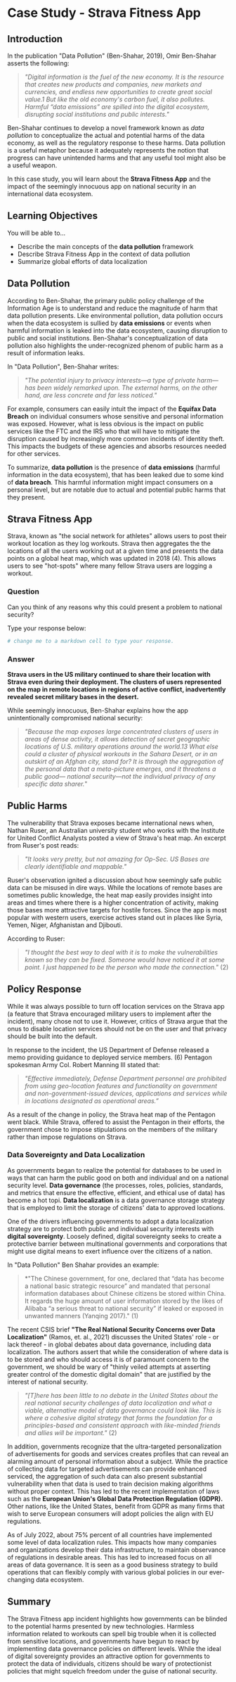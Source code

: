 # Case Study - Strava Fitness App

## Introduction
In the publication "Data Pollution" (Ben-Shahar, 2019), Omir Ben-Shahar asserts the following:

> *"Digital information is the fuel of the new economy. It is the resource that creates new products and companies, new markets and currencies, and endless new opportunities to create great social value.1 But like the old economy's carbon fuel, it also pollutes. Harmful “data emissions” are spilled into the digital ecosystem, disrupting social institutions and public interests."*

Ben-Shahar continues to develop a novel framework known as *data pollution* to conceptualize the actual and potential harms of the data economy, as well as the regulatory response to these harms. Data pollution is a useful metaphor because it adequately represents the notion that progress can have unintended harms and that any useful tool might also be a useful weapon.

In this case study, you will learn about the **Strava Fitness App** and the impact of the seemingly innocuous app on national security in an international data ecosystem.


## Learning Objectives
You will be able to...

* Describe the main concepts of the **data pollution** framework
* Describe Strava Fitness App in the context of data pollution
* Summarize global efforts of data localization

## Data Pollution
According to Ben-Shahar, the primary public policy challenge of the Information Age is to understand and reduce the magnitude of harm that data pollution presents. Like environmental pollution, data pollution occurs when the data ecosystem is sullied by **data emissions** or events when harmful information is leaked into the data ecosystem, causing disruption to public and social institutions. Ben-Shahar's conceptualization of data pollution also highlights the under-recognized phenom of public harm as a result of information leaks. 

In "Data Pollution", Ben-Shahar writes:

> *"The potential injury to privacy interests—a type of private harm—has been widely remarked upon. The external harms, on the other hand, are less concrete and far less noticed."*

For example, consumers can easily intuit the impact of the **Equifax Data Breach** on individual consumers whose sensitive and personal information was exposed. However, what is less obvious is the impact on public services like the FTC and the IRS who that will have to mitigate the disruption caused by increasingly more common incidents of identity theft. This impacts the budgets of these agencies and absorbs resources needed for other services.

To summarize, **data pollution** is the presence of **data emissions** (harmful information in the data ecosystem), that has been leaked due to some kind of **data breach**. This harmful information might impact consumers on a personal level, but are notable due to actual and potential public harms that they present.

## Strava Fitness App

Strava, known as "the social network for athletes" allows users to post their workout location as they log workouts. Strava then aggregates the the locations of all the users working out at a given time and presents the data points on a global heat map, which was updated in 2018 (4). This allows users to see "hot-spots" where many fellow Strava users are logging a workout. 

### Question 
Can you think of any reasons why this could present a problem to national security? 

Type your response below:


```python
# change me to a markdown cell to type your response.
```

### Answer
**Strava users in the US military continued to share their location with Strava even during their deployment. The clusters of users represented on the map in remote locations in regions of active conflict, inadvertently revealed secret military bases in the desert.**

While seemingly innocuous, Ben-Shahar explains how the app unintentionally compromised national security:

> *"Because the map exposes large concentrated clusters of users in areas of dense activity, it allows
detection of secret geographic locations of U.S. military operations around the
world.13 What else could a cluster of physical workouts in the Sahara Desert, or
in an outskirt of an Afghan city, stand for? It is through the aggregation of the
personal data that a meta-picture emerges, and it threatens a public good—
national security—not the individual privacy of any specific data sharer.*"

## Public Harms
The vulnerability that Strava exposes became international news when, Nathan Ruser, an Australian university student who works with the Institute for United Conflict Analysts posted a view of Strava's heat map. An excerpt from Ruser's post reads:

> *"It looks very pretty, but not amazing for Op-Sec. US Bases are clearly identifiable and mappable."* 

Ruser's observation ignited a discussion about how seemingly safe public data can be misused in dire ways. While the locations of remote bases are sometimes public knowledge, the heat map easily provides insight into areas and times where there is a higher concentration of activity, making those bases more attractive targets for hostile forces. Since the app is most popular with western users,  exercise actives stand out in places like Syria, Yemen, Niger, Afghanistan and Djibouti. 

According to Ruser:

> *"I thought the best way to deal with it is to make the vulnerabilities known so they can be fixed. Someone would have noticed it at some point. I just happened to be the person who made the connection."* (2)

## Policy Response
While it was always possible to turn off location services on the Strava app (a feature that Strava encouraged military users to implement after the incident), many chose not to use it. However, critics of Strava argue that the onus to disable location services should not be on the user and that privacy should be built into the default. 

In response to the incident, the US Department of Defense released a memo providing guidance to deployed service members. (6) Pentagon spokesman Army Col. Robert Manning III stated that:

> *"Effective immediately, Defense Department personnel are prohibited from using geo-location features and functionality on government and non-government-issued devices, applications and services while in locations designated as operational areas.”*

As a result of the change in policy, the Strava heat map of the Pentagon went black. While Strava, offered to assist the Pentagon in their efforts, the government chose to impose stipulations on the members of the military rather than impose regulations on Strava. 


### Data Sovereignty and Data Localization
As governments began to realize the potential for databases to be used in ways that can harm the public good on both and individual and on a national security level. **Data governance** (the processes, roles, policies, standards, and metrics that ensure the effective, efficient, and ethical use of data) has become a hot topi. **Data localization** is a data governance storage strategy that is employed to limit the storage of citizens' data to approved locations. 

One of the drivers influencing governments to adopt a data localization strategy are to protect both public and individual security interests with **digital sovereignty**. Loosely defined, digital sovereignty seeks to create a protective barrier between multinational governments and corporations that might use digital means to exert influence over the citizens of a nation. 

In "Data Pollution" Ben Shahar provides an example:
> *"The Chinese government, for one, declared that “data has become a national basic
strategic resource” and mandated that personal information databases about
Chinese citizens be stored within China. It regards the huge amount of user
information stored by the likes of Alibaba “a serious threat to national security”
if leaked or exposed in unwanted manners (Yanqing 2017)." (1)

The recent CSIS brief __"The Real National Security Concerns over Data Localization"__ (Ramos, et. al., 2021) discusses the United States' role - or lack thereof - in global debates about data governance, including data localization. The authors assert that while the consideration of where data is to be stored and who should access it is of paramount concern to the government, we should be wary of "thinly veiled attempts at asserting greater control of the domestic digital domain" that are justified by the interest of national security. 

> *"[T]here has been little to no debate in the United States about the real national security challenges of data localization and what a viable, alternative model of data governance could look like. This is where a cohesive digital strategy that forms the foundation for a principles-based and consistent approach with like-minded friends and allies will be important."* (2)

In addition, governments recognize that the ultra-targeted personalization of advertisements for goods and services creates profiles that can reveal an alarming amount of personal information about a subject. While the practice of collecting data for targeted advertisements can provide enhanced serviced, the aggregation of such data can also present substantial vulnerability when that data is used to train decision making algorithms without proper context. This has led to the recent implementation of laws such as the **European Union's Global Data Protection Regulation (GDPR).** Other nations, like the United States, benefit from GDPR as many firms that wish to serve European consumers will adopt policies the align with EU regulations.

As of July 2022, about 75% percent of all countries have implemented some level of data localization rules. This impacts how many companies and organizations develop their data infrastructure, to maintain observance of regulations in desirable areas. This has led to increased focus on all areas of data governance. It is seen as a good business strategy to build operations that can flexibly comply with various global policies in our ever-changing data ecosystem. 

## Summary
The Strava Fitness app incident highlights how governments can be blinded to the potential harms presented by new technologies. Harmless information related to workouts can spell big trouble when it is collected from sensitive locations, and governments have begun to react by implementing data governance policies on different levels. While the ideal of digital sovereignty provides an attractive option for governments to protect the data of individuals, citizens should be wary of protectionist policies that might squelch freedom under the guise of national security. 

